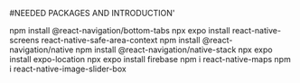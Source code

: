 #NEEDED PACKAGES AND INTRODUCTION'


npm install @react-navigation/bottom-tabs
npx expo install react-native-screens react-native-safe-area-context
npm install @react-navigation/native
npm install @react-navigation/native-stack
npx expo install expo-location
npx expo install firebase
npm i react-native-maps
npm i react-native-image-slider-box
